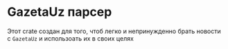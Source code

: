 # GazetaUz парсер

Этот crate создан для того, чтоб легко и непринужденно брать новости с `GazetaUz` и использоать их в своих целях
